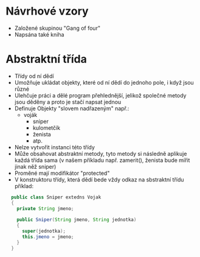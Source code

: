 # Návrhové vzory
* Založené skupinou "Gang of four"
* Napsána také kniha

# Abstraktní třída
* Třídy od ní dědí
* Umožňuje ukládat objekty, které od ní dědí do jednoho pole, i když jsou různé
* Ulehčuje práci a dělé program přehlednější, jelikož společné metody jsou děděny a proto je stačí napsat jednou  
* Definuje Objekty "slovem nadřazeným" např.:
  * voják
    * sniper
    * kulometčík
    * ženista
    * atp.
* Nelze vytvořit instanci této třídy
* Může obsahovat abstraktní metody, tyto metody si následně aplikuje každá třída sama (v našem příkladu např. zamerit(), ženista bude mířit jinak něž sniper)
* Proměné mají modifikátor "protected"
* V konstruktoru třídy, která dědí bede vždy odkaz na sbstraktní třídu příklad: 
```java
  public class Sniper extedns Vojak
  {
    private String jmeno;
    
    public Sniper(String jmeno, String jednotka)
    {
      super(jednotka);
      this.jmeno = jmeno;
    }
  }
```
